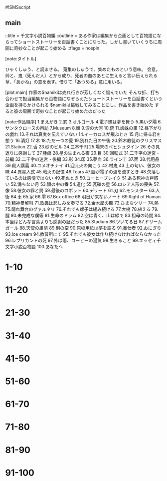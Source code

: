 #!SMSscript

## main

::title = 千文字小説百物騙
::outline = ある作家は編集から企画として百物語にならってショートストーリーを百話書くことになった。しかし書いていくうちに周囲に奇妙なことが起こり始める
::flags = nospin

[note:タイトル]

ひゃくしゅう、と読ませる。
蒐集のしゅうで、集めたものという意味。
会意。艸と、鬼（死んだ人）とから成り、死者の血のあとに生えると言い伝えられる草、「あかね」の意を表す。借りて「あつめる」意に用いる。

[plot:main]
作家の$namikiは売れ行きが芳しくなく悩んでいた
そんな折、打ち合わせで担当編集から百物語になぞらえたショートストーリーを百話書くという企画を持ちかけられる
$namikiは挑戦してみることにし、作品を書き始めた
すると彼の周囲で奇妙なことが起こり始めたのだった

[note:作品順序]
1.まえがき
2.罰
3.オルゴール
4.電子蝶は夢を舞う
5.黒い夕陽
6.サンタクロースの再訪
7.Museum
8.顔
9.涙の大河
10.銃
11.蜘蛛の巣
12.昼下がりの戯れ
13.それは真実を伝えていない
14.イーカロスが飛ぶとき
15.月に帰る君を想う
16.消灯
17.木
18.ただ一つの愛
19.別れた日の午後
20.鈴木教徒のクリスマス
21.Station
22.舌
23.砂のビル
24.三本千円
25.場末のベヒシュタイン
26.その見返りに感謝して
27.腫瘍
28.星の生まれる夜
29.目
30.回転式
31.二千字の迷宮・前編
32.二千字の迷宮・後編
33.影
34.印
35.夢血
36.ライン工
37.面
38.代用品
39.殺人講義
40.ユメオチナイ
41.迎え火の向こう
42.村鬼
43.土の匂い、彼女の味
44.異星人式
45.戦火の記憶
46.Tears
47.脳が電子の涙を流すとき
48.欠落しているのは感情ではない
49.死ぬとき
50.コーヒーブレイク
51.ある死神の戸惑い
52.満ちない月
53.額の中の番
54.道化
55.瓦礫の星
56.ロシア人形の喪失
57.像
58.彼女の罪と罰
59.最後のロボット
60.デリート
61.刃
62.モンスター
63.人街
64.車
65.家
66.雫
67.Box office
68.明日が来ないノート
69.Right of Human
70.精神曼解叫
71.歌蟲は悲しみを奏でる
72.金木犀の骸
73.ひまなツリー
74.熱
75.晴れ舞台のグァルネリ
76.それでも螺子は緩み続ける
77.大樹
78.植える
79.腿
80.未完成な僕等
81.生命のドラム
82.空は青く、山は緑で
83.祖母の時間
84.本当はどんな言葉よりも感謝の証だった
85.Stadium
86.ツいてる日
87.ドリームガール
88.天使の粛清
89.別の空
90.原稿用紙は夢を語る
91.奉仕者
92.おにぎり
93.Ice cream
94.教習所にて
95.それでも彼女は作り続けなければならなかった
96.レプリカントの死
97.外は雨、コーヒーの湯気
98.生きること
99.エッセィ千文字小説百物語
100.あなたへ

# 1-10

<preface>
<thepunishment>
<digitalbutterfly>
<musicbox>
<face>
<santaclaus>
<museum>
<fallensunset>
<tearsriver>
<gun>

# 11-20

<afternoonaffair>
<backtomoon>
<spiderweb>
<tree>
<donotreport>
<icarusflying>
<turnoff>
<onlyonelove>
<breakupafternoon>
<tie3sets>

# 21-30

<station>
<suzukixmas>
<tongue>
<sandbuilding>
<dingybechstein>
<thanksforreturn>
<tumor>
<eye>
<starbirth>
<trigger>

# 31-40

<labyrinth2000a>
<labyrinth2000b>
<shadow>
<themark>
<blooddream>
<mask>
<linework>
<substitute>
<murderlecture>
<noendofdream>

# 41-50

<overthefire>
<villadaemon>
<soilsmell>
<alienceremony>
<warmemory>
<tears>
<braintears>
<missingany>
<dead>
<coffeebreak>

# 51-60

<deathconfused>
<nofullmoon>
<russiandollslost>
<coupleindrawing>
<rubblestar>
<statue>
<pierrot>
<monster>
<blade>
<delete>

# 61-70

<jingai>
<car>
<house>
<lastrobot>
<sinandpunishment>
<drop>
<boxoffice>
<notomorrownote>
<rightofhuman>
<breakmental>

# 71-80

<songbug>
<osmanthus>
<idletree>
<heat>
<bigmomentguarneri>
<loosenscrew>
<bigtree>
<plant>
<leg>
<unfinishedours>

# 81-90

<livedrum>
<skybluemountgreen>
<granmatime>
<proofofthanks>
<stadium>
<goodluck>
<dreamgirls>
<purgingangels>
<anothersky>
<papertellsdream>

# 91-100

<servicer>
<riceball>
<icecream>
<drivingschool>
<hercooking>
<replicantdead>
<rainandcoffee>
<alive>
<essay>
<foryou>
